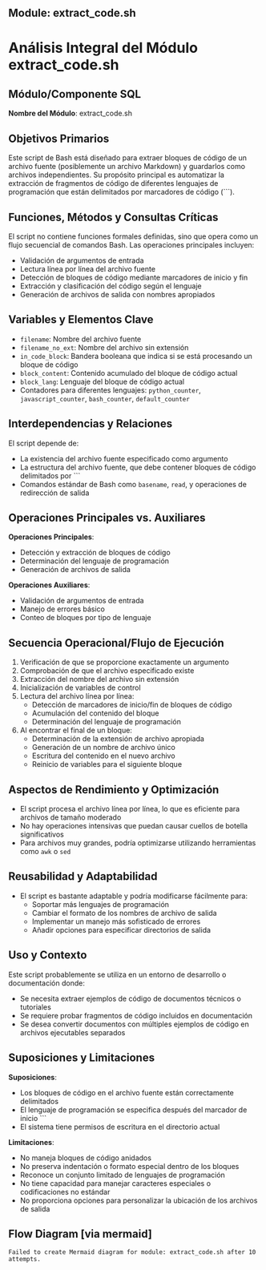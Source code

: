 ## Module: extract_code.sh

# Análisis Integral del Módulo extract_code.sh

## Módulo/Componente SQL
**Nombre del Módulo**: extract_code.sh

## Objetivos Primarios
Este script de Bash está diseñado para extraer bloques de código de un archivo fuente (posiblemente un archivo Markdown) y guardarlos como archivos independientes. Su propósito principal es automatizar la extracción de fragmentos de código de diferentes lenguajes de programación que están delimitados por marcadores de código (```).

## Funciones, Métodos y Consultas Críticas
El script no contiene funciones formales definidas, sino que opera como un flujo secuencial de comandos Bash. Las operaciones principales incluyen:
- Validación de argumentos de entrada
- Lectura línea por línea del archivo fuente
- Detección de bloques de código mediante marcadores de inicio y fin
- Extracción y clasificación del código según el lenguaje
- Generación de archivos de salida con nombres apropiados

## Variables y Elementos Clave
- `filename`: Nombre del archivo fuente
- `filename_no_ext`: Nombre del archivo sin extensión
- `in_code_block`: Bandera booleana que indica si se está procesando un bloque de código
- `block_content`: Contenido acumulado del bloque de código actual
- `block_lang`: Lenguaje del bloque de código actual
- Contadores para diferentes lenguajes: `python_counter`, `javascript_counter`, `bash_counter`, `default_counter`

## Interdependencias y Relaciones
El script depende de:
- La existencia del archivo fuente especificado como argumento
- La estructura del archivo fuente, que debe contener bloques de código delimitados por ```
- Comandos estándar de Bash como `basename`, `read`, y operaciones de redirección de salida

## Operaciones Principales vs. Auxiliares
**Operaciones Principales**:
- Detección y extracción de bloques de código
- Determinación del lenguaje de programación
- Generación de archivos de salida

**Operaciones Auxiliares**:
- Validación de argumentos de entrada
- Manejo de errores básico
- Conteo de bloques por tipo de lenguaje

## Secuencia Operacional/Flujo de Ejecución
1. Verificación de que se proporcione exactamente un argumento
2. Comprobación de que el archivo especificado existe
3. Extracción del nombre del archivo sin extensión
4. Inicialización de variables de control
5. Lectura del archivo línea por línea:
   - Detección de marcadores de inicio/fin de bloques de código
   - Acumulación del contenido del bloque
   - Determinación del lenguaje de programación
6. Al encontrar el final de un bloque:
   - Determinación de la extensión de archivo apropiada
   - Generación de un nombre de archivo único
   - Escritura del contenido en el nuevo archivo
   - Reinicio de variables para el siguiente bloque

## Aspectos de Rendimiento y Optimización
- El script procesa el archivo línea por línea, lo que es eficiente para archivos de tamaño moderado
- No hay operaciones intensivas que puedan causar cuellos de botella significativos
- Para archivos muy grandes, podría optimizarse utilizando herramientas como `awk` o `sed`

## Reusabilidad y Adaptabilidad
- El script es bastante adaptable y podría modificarse fácilmente para:
  - Soportar más lenguajes de programación
  - Cambiar el formato de los nombres de archivo de salida
  - Implementar un manejo más sofisticado de errores
  - Añadir opciones para especificar directorios de salida

## Uso y Contexto
Este script probablemente se utiliza en un entorno de desarrollo o documentación donde:
- Se necesita extraer ejemplos de código de documentos técnicos o tutoriales
- Se requiere probar fragmentos de código incluidos en documentación
- Se desea convertir documentos con múltiples ejemplos de código en archivos ejecutables separados

## Suposiciones y Limitaciones
**Suposiciones**:
- Los bloques de código en el archivo fuente están correctamente delimitados
- El lenguaje de programación se especifica después del marcador de inicio ```
- El sistema tiene permisos de escritura en el directorio actual

**Limitaciones**:
- No maneja bloques de código anidados
- No preserva indentación o formato especial dentro de los bloques
- Reconoce un conjunto limitado de lenguajes de programación
- No tiene capacidad para manejar caracteres especiales o codificaciones no estándar
- No proporciona opciones para personalizar la ubicación de los archivos de salida
## Flow Diagram [via mermaid]
```mermaid
Failed to create Mermaid diagram for module: extract_code.sh after 10 attempts.
```
